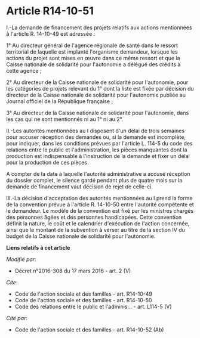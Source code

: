 # Article R14-10-51

I.-La demande de financement des projets relatifs aux actions mentionnées à l'article R. 14-10-49 est adressée : 

1° Au directeur général de l'agence régionale de santé dans le ressort territorial de laquelle est implanté l'organisme
demandeur, lorsque les actions du projet sont mises en œuvre dans ce même ressort et que la Caisse nationale de solidarité
pour l'autonomie a délégué des crédits à cette agence ; 

2° Au directeur de la Caisse nationale de solidarité pour l'autonomie, pour les catégories de projets relevant du 1° dont la
liste est fixée par décision du directeur de la Caisse nationale de solidarité pour l'autonomie publiée au Journal officiel
de la République française ; 

3° Au directeur de la Caisse nationale de solidarité pour l'autonomie, dans les cas qui ne sont mentionnés ni au 1° ni au
2°. 

II.-Les autorités mentionnées au I disposent d'un délai de trois semaines pour accuser réception des demandes ou, si la
demande est incomplète, pour indiquer, dans les conditions prévues par l'article L. 114-5 du code des relations entre le
public et l'administration, les pièces manquantes dont la production est indispensable à l'instruction de la demande et fixer
un délai pour la production de ces pièces. 

A compter de la date à laquelle l'autorité administrative a accusé réception du dossier complet, le silence gardé pendant
plus de quatre mois sur la demande de financement vaut décision de rejet de celle-ci. 

III.-La décision d'acceptation des autorités mentionnées au I prend la forme de la convention prévue à l'article R. 14-10-50
entre l'autorité compétente et le demandeur. Le modèle de la convention est fixé par les ministres chargés des personnes
âgées et des personnes handicapées. Cette convention définit la nature, le coût et le calendrier d'exécution de l'action
concernée, ainsi que le montant de la subvention à verser au titre de la section IV du budget de la Caisse nationale de
solidarité pour l'autonomie.

**Liens relatifs à cet article**

_Modifié par_:

  - Décret n°2016-308 du 17 mars 2016 - art. 2 (V)

_Cite_:

  - Code de l'action sociale et des familles - art. R14-10-49
  - Code de l'action sociale et des familles - art. R14-10-50
  - Code des relations entre le public et l'adminis... - art. L114-5 (V)

_Cité par_:

  - Code de l'action sociale et des familles - art. R14-10-52 (Ab)
